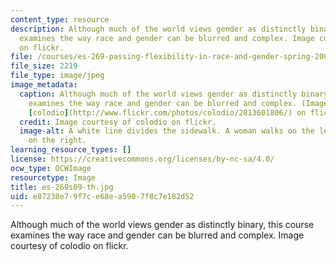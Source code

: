 ```yaml
---
content_type: resource
description: Although much of the world views gender as distinctly binary, this course
  examines the way race and gender can be blurred and complex. Image courtesy of colodio
  on flickr.
file: /courses/es-269-passing-flexibility-in-race-and-gender-spring-2009/e87238e79f7ce68ea5907f8c7e182d52_es-269s09-th.jpg
file_size: 2219
file_type: image/jpeg
image_metadata:
  caption: Although much of the world views gender as distinctly binary, this course
    examines the way race and gender can be blurred and complex. (Image courtesy of
    [colodio](http://www.flickr.com/photos/colodio/2813601806/) on flickr.)
  credit: Image courtesy of colodio on flickr.
  image-alt: A white line divides the sidewalk. A woman walks on the left and a man
    on the right.
learning_resource_types: []
license: https://creativecommons.org/licenses/by-nc-sa/4.0/
ocw_type: OCWImage
resourcetype: Image
title: es-269s09-th.jpg
uid: e87238e7-9f7c-e68e-a590-7f8c7e182d52
---
```

Although much of the world views gender as distinctly binary, this course examines the way race and gender can be blurred and complex. Image courtesy of colodio on flickr.